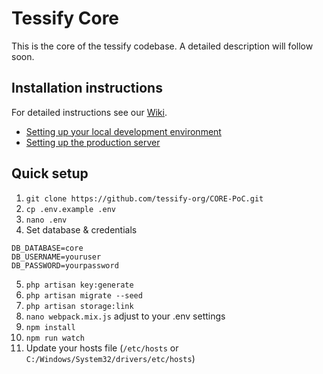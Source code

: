 # Tessify Core

This is the core of the tessify codebase. A detailed description will follow soon.

## Installation instructions

For detailed instructions see our [Wiki](https://github.com/tessify-org/CORE/wiki).

- [Setting up your local development environment](https://github.com/tessify-org/CORE/wiki/Development-Setup)
- [Setting up the production server](https://github.com/tessify-org/CORE/wiki/Server-Setup)

## Quick setup

1. ```git clone https://github.com/tessify-org/CORE-PoC.git```
2. ```cp .env.example .env```
3. ```nano .env```
4. Set database & credentials
```
DB_DATABASE=core
DB_USERNAME=youruser
DB_PASSWORD=yourpassword
```
5. ```php artisan key:generate```
6. ```php artisan migrate --seed```
7. ```php artisan storage:link```
8. ```nano webpack.mix.js``` adjust to your .env settings
9. ```npm install```
10. ```npm run watch```
11. Update your hosts file (```/etc/hosts``` or ```C:/Windows/System32/drivers/etc/hosts```)
